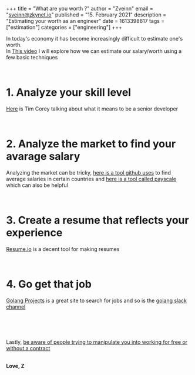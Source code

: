 +++
title = "What are you worth ?"
author = "Zveinn"
email = "sveinn@zkynet.io"
published = "15. February 2021"
description = "Estimating your worth as an engineer"
date = 1613398817
tags = ["estimation"]
categories = ["engineering"]
+++

In today's economy it has become increasingly difficult to estimate one's worth. 
<br>In [This video](https://www.twitch.tv/videos/915012024) I will explore how we can estimate our salary/worth using a few basic techniques 


<br>

# 1. Analyze your skill level
[Here](https://www.youtube.com/watch?v=wGUThGNC93I&t=646s&ab_channel=IAmTimCorey) is Tim Corey talking about what it means to be a senior developer

<br>

# 2. Analyze the market to find your avarage salary
Analyzing the market can be tricky, [here is a tool github uses](https://stackoverflow.com/jobs/salary) to find average salaries in certain countries and [here is a tool called payscale](https://www.payscale.com/research/US/Job=Software_Engineer/Salary) which can also be helpful

<br>

# 3. Create a resume that reflects your experience
[Resume.io](https://resume.io/) is a decent tool for making resumes

<br>

# 4. Go get that job
  [Golang Projects](https://www.golangprojects.com/) is a great site to search for jobs and so is the [golang slack channel](https://gophers.slack.com)

<br>
<br>
<br>

Lastly, [be aware of people trying to manipulate you into working for free or without a contract](https://www.youtube.com/results?search_query=signs+you+are+being+manipulated) 


<br>
<b>Love, Z</b>
 